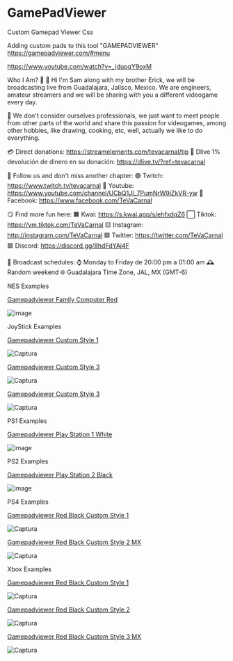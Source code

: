 # GamePadViewer

Custom Gamepad Viewer Css

Adding custom pads to this tool "GAMEPADVIEWER"
https://gamepadviewer.com/#menu


https://www.youtube.com/watch?v=_jdupqY9oxM

Who I Am?
👦 👦 Hi I'm Sam along with my brother Erick, we will be broadcasting live from Guadalajara, Jalisco, Mexico. We are engineers, amateur streamers and we will be sharing with you a different videogame every day.

🙌 We don't consider ourselves professionals, we just want to meet people from other parts of the world and share this passion for videogames, among other hobbies, like drawing, cooking, etc, well, actually we like to do everything.

💳 Direct donations: https://streamelements.com/tevacarnal/tip
💸 Dlive 1% devolución de dinero en su donación: https://dlive.tv/?ref=tevacarnal

🎥 Follow us and don't miss another chapter:
🟣 Twitch: https://www.twitch.tv/tevacarnal
🔴 Youtube: https://www.youtube.com/channel/UCbQ1JI_7PumNrW9iZkVR-yw
🔵 Facebook: https://www.facebook.com/TeVaCarnal

😏 Find more fun here:
🟧 Kwai: https://s.kwai.app/s/ehfxdqZ6
⬜ Tiktok: https://vm.tiktok.com/TeVaCarnal
🟨 Instagram: http://instagram.com/TeVaCarnal
🟦 Twitter: https://twitter.com/TeVaCarnal
🟪 Discord: https://discord.gg/8hdFdYAj4F

📆 Broadcast schedules:
⌚ Monday to Friday de 20:00 pm a 01:00 am
🕰️ Random weekend
🌐 Guadalajara Time Zone, JAL, MX (GMT-6)

NES Examples

[Gamepadviewer Family Computer Red](https://gamepadviewer.com/?p=1&s=3&editcss=https%3A%2F%2Ffirebasestorage.googleapis.com%2Fv0%2Fb%2Fgamepad-32bc5.appspot.com%2Fo%2Ffamilynes.css%3Falt%3Dmedia%26token%3Dcfca3cee-6f8f-408b-8ab7-27e74816f03f)

![image](https://user-images.githubusercontent.com/12131059/143298900-74ded6de-aa66-4fe1-98f6-45778a38d43f.png)

JoyStick Examples

[Gamepadviewer Custom Style 1](http://gamepadviewer.com/?p=1&s=7&editcss=https%3A%2F%2Ffirebasestorage.googleapis.com%2Fv0%2Fb%2Fgamepad-32bc5.appspot.com%2Fo%2F1arcade.css%3Falt%3Dmedia%26token%3D1d4b50cc-8f77-46fc-8805-77557e086b7c&map=%7B%22mapping%22%3A%5B%7B%22targetType%22%3A%22buttons%22%2C%22target%22%3A%2215%22%2C%22disabled%22%3Afalse%2C%22choiceOperand%22%3A%22%2B%22%2C%22choiceType%22%3A%22axes%22%2C%22choice%22%3A%220%22%7D%2C%7B%22targetType%22%3A%22buttons%22%2C%22target%22%3A%2214%22%2C%22disabled%22%3Afalse%2C%22choiceOperand%22%3A%22-%22%2C%22choiceType%22%3A%22axes%22%2C%22choice%22%3A%220%22%7D%2C%7B%22targetType%22%3A%22buttons%22%2C%22target%22%3A%2213%22%2C%22disabled%22%3Afalse%2C%22choiceOperand%22%3A%22%2B%22%2C%22choiceType%22%3A%22axes%22%2C%22choice%22%3A%221%22%7D%2C%7B%22targetType%22%3A%22buttons%22%2C%22target%22%3A%2212%22%2C%22disabled%22%3Afalse%2C%22choiceOperand%22%3A%22-%22%2C%22choiceType%22%3A%22axes%22%2C%22choice%22%3A%221%22%7D%5D%7D)

![Captura](https://user-images.githubusercontent.com/12131059/123358830-caf37a00-d531-11eb-98ac-69c58be35b85.JPG)

[Gamepadviewer Custom Style 3](http://gamepadviewer.com/?p=1&s=7&editcss=https%3A%2F%2Ffirebasestorage.googleapis.com%2Fv0%2Fb%2Fgamepad-32bc5.appspot.com%2Fo%2F3arcade.css%3Falt%3Dmedia%26token%3D6a1b7843-6cea-4985-a764-4669e6a1ca6d&map=%7B%22mapping%22%3A%5B%7B%22targetType%22%3A%22buttons%22%2C%22target%22%3A%2215%22%2C%22disabled%22%3Afalse%2C%22choiceOperand%22%3A%22%2B%22%2C%22choiceType%22%3A%22axes%22%2C%22choice%22%3A%220%22%7D%2C%7B%22targetType%22%3A%22buttons%22%2C%22target%22%3A%2214%22%2C%22disabled%22%3Afalse%2C%22choiceOperand%22%3A%22-%22%2C%22choiceType%22%3A%22axes%22%2C%22choice%22%3A%220%22%7D%2C%7B%22targetType%22%3A%22buttons%22%2C%22target%22%3A%2213%22%2C%22disabled%22%3Afalse%2C%22choiceOperand%22%3A%22%2B%22%2C%22choiceType%22%3A%22axes%22%2C%22choice%22%3A%221%22%7D%2C%7B%22targetType%22%3A%22buttons%22%2C%22target%22%3A%2212%22%2C%22disabled%22%3Afalse%2C%22choiceOperand%22%3A%22-%22%2C%22choiceType%22%3A%22axes%22%2C%22choice%22%3A%221%22%7D%5D%7D)

![Captura](https://user-images.githubusercontent.com/12131059/123358985-11e16f80-d532-11eb-96d9-891347e98577.JPG)

[Gamepadviewer Custom Style 3](https://gamepadviewer.com/?p=1&s=7&editcss=https%3A%2F%2Ffirebasestorage.googleapis.com%2Fv0%2Fb%2Fgamepad-32bc5.appspot.com%2Fo%2F3arcade.css%3Falt%3Dmedia%26token%3Deba83459-41aa-4c3e-a8dd-bda8132a47af&map=%7B%22mapping%22%3A%5B%7B%22targetType%22%3A%22buttons%22%2C%22target%22%3A%2215%22%2C%22disabled%22%3Afalse%2C%22choiceOperand%22%3A%22%2B%22%2C%22choiceType%22%3A%22axes%22%2C%22choice%22%3A%220%22%7D%2C%7B%22targetType%22%3A%22buttons%22%2C%22target%22%3A%2214%22%2C%22disabled%22%3Afalse%2C%22choiceOperand%22%3A%22-%22%2C%22choiceType%22%3A%22axes%22%2C%22choice%22%3A%220%22%7D%2C%7B%22targetType%22%3A%22buttons%22%2C%22target%22%3A%2213%22%2C%22disabled%22%3Afalse%2C%22choiceOperand%22%3A%22%2B%22%2C%22choiceType%22%3A%22axes%22%2C%22choice%22%3A%221%22%7D%2C%7B%22targetType%22%3A%22buttons%22%2C%22target%22%3A%2212%22%2C%22disabled%22%3Afalse%2C%22choiceOperand%22%3A%22-%22%2C%22choiceType%22%3A%22axes%22%2C%22choice%22%3A%221%22%7D%5D%7D)

![Captura](https://user-images.githubusercontent.com/12131059/137566220-61e598ac-ebb4-4637-aae8-26e36c2498db.png)

PS1 Examples

[Gamepadviewer Play Station 1 White](https://gamepadviewer.com/?p=1&s=10&editcss=https%3A%2F%2Ffirebasestorage.googleapis.com%2Fv0%2Fb%2Fgamepad-32bc5.appspot.com%2Fo%2Fps1.css%3Falt%3Dmedia%26token%3D1477b00c-983b-45c7-bd31-d879da3beaee)

![image](https://user-images.githubusercontent.com/12131059/143724763-093ba3b1-85a7-4b77-9960-03ac5365a5c9.png)

PS2 Examples

[Gamepadviewer Play Station 2 Black](https://gamepadviewer.com/?p=1&s=2&smeter=1&editcss=https%3A%2F%2Ffirebasestorage.googleapis.com%2Fv0%2Fb%2Fgamepad-32bc5.appspot.com%2Fo%2Fps2.css%3Falt%3Dmedia%26token%3Da06db894-c91f-4df1-9618-7c9477060f3c)

![image](https://user-images.githubusercontent.com/12131059/143724771-a54e3631-5d49-4917-bf1d-60ada92f728f.png)

PS4 Examples

[Gamepadviewer Red Black Custom Style 1](https://gamepadviewer.com/?p=1&s=8&editcss=https%3A%2F%2Ffirebasestorage.googleapis.com%2Fv0%2Fb%2Fgamepad-32bc5.appspot.com%2Fo%2Fredblack.css%3Falt%3Dmedia%26token%3D31192e02-c578-4c64-b9a3-cac4e1de8df6)

![Captura](https://user-images.githubusercontent.com/12131059/123358710-8ec01980-d531-11eb-925e-0dd1700f9c3f.JPG)

[Gamepadviewer Red Black Custom Style 2 MX](https://gamepadviewer.com/?p=1&s=8&editcss=https%3A%2F%2Ffirebasestorage.googleapis.com%2Fv0%2Fb%2Fgamepad-32bc5.appspot.com%2Fo%2Fmx.css%3Falt%3Dmedia%26token%3D9ddd8587-2518-4687-a26e-71ecec9bf4fc)

![Captura](https://user-images.githubusercontent.com/12131059/126085021-0c0bd413-4e24-405d-a5d8-e701b65523cf.JPG)

Xbox Examples

[Gamepadviewer Red Black Custom Style 1](https://gamepadviewer.com/?p=1&s=0&editcss=https%3A%2F%2Ffirebasestorage.googleapis.com%2Fv0%2Fb%2Fgamepad-32bc5.appspot.com%2Fo%2Fyellowgreen.css%3Falt%3Dmedia%26token%3D053caef6-ed50-4b09-bede-887ae0fdf67d)

![Captura](https://user-images.githubusercontent.com/12131059/123363347-e497c000-d537-11eb-9fad-6934c7f391b3.JPG)

[Gamepadviewer Red Black Custom Style 2](https://gamepadviewer.com/?p=1&editcss=https%3A%2F%2Ffirebasestorage.googleapis.com%2Fv0%2Fb%2Fgamepad-32bc5.appspot.com%2Fo%2Fblue.css%3Falt%3Dmedia%26token%3D1f0f0f9e-5e16-4d20-a5d0-dd865d418dcf)

![Captura](https://user-images.githubusercontent.com/12131059/125710599-158d4c29-f06a-49ba-9367-154f7c1a935d.JPG)

[Gamepadviewer Red Black Custom Style 3 MX](https://gamepadviewer.com/?p=1&s=0&editcss=https%3A%2F%2Ffirebasestorage.googleapis.com%2Fv0%2Fb%2Fgamepad-32bc5.appspot.com%2Fo%2Fxboxmx.css%3Falt%3Dmedia%26token%3Dee94245c-1ed0-4b97-adb0-e008314b4208)

![Captura](https://user-images.githubusercontent.com/12131059/126085827-c5d8c532-a742-4d42-b045-fbea0d8a212a.JPG)




